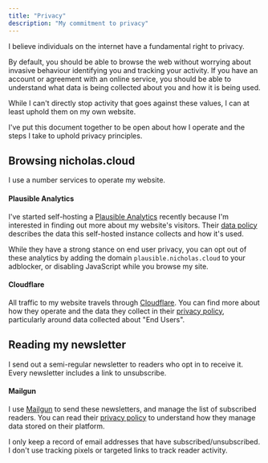 ```yaml
---
title: "Privacy"
description: "My commitment to privacy"
---
```


I believe individuals on the internet have a fundamental right to privacy.

By default, you should be able to browse the web without worrying about invasive behaviour identifying you and tracking your activity. If you have an account or agreement with an online service, you should be able to understand what data is being collected about you and how it is being used.

While I can't directly stop activity that goes against these values, I can at least uphold them on my own website.

I've put this document together to be open about how I operate and the steps I take to uphold privacy principles.

## Browsing nicholas.cloud

I use a number services to operate my website.

#### Plausible Analytics

I've started self-hosting a [Plausible Analytics](https://plausible.io/) recently because I'm interested in finding out more about my website's visitors. Their [data policy](https://plausible.io/data-policy) describes the data this self-hosted instance collects and how it's used.

While they have a strong stance on end user privacy, you can opt out of these analytics by adding the domain `plausible.nicholas.cloud` to your adblocker, or disabling JavaScript while you browse my site.

#### Cloudflare

All traffic to my website travels through [Cloudflare](https://cloudflare.com/). You can find more about how they operate and the data they collect in their [privacy policy](https://www.cloudflare.com/en-au/privacypolicy/), particularly around data collected about "End Users".

<!-- TODO DigitalOcean -->

## Reading my newsletter

I send out a semi-regular newsletter to readers who opt in to receive it. Every newsletter includes a link to unsubscribe.

#### Mailgun

I use [Mailgun](https://mailgun.com) to send these newsletters, and manage the list of subscribed readers. You can read their [privacy policy](https://www.mailgun.com/privacy-policy/) to understand how they manage data stored on their platform.

I only keep a record of email addresses that have subscribed/unsubscribed. I don't use tracking pixels or targeted links to track reader activity.

<!-- TODO other apps/services -->

